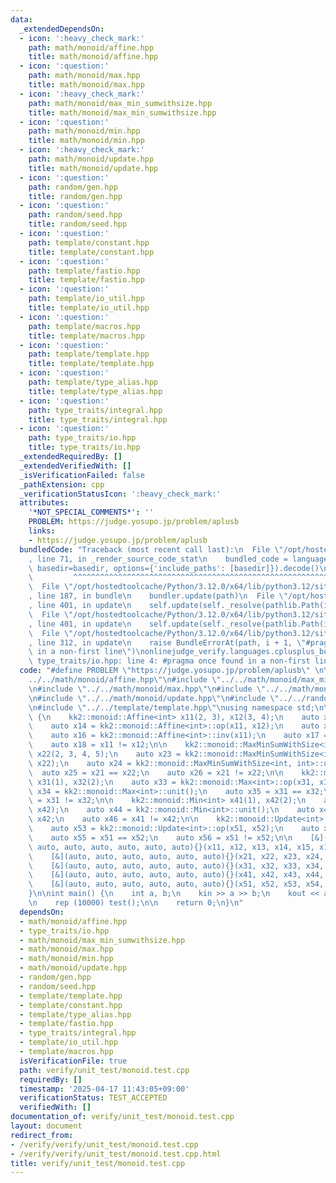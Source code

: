 ```yaml
---
data:
  _extendedDependsOn:
  - icon: ':heavy_check_mark:'
    path: math/monoid/affine.hpp
    title: math/monoid/affine.hpp
  - icon: ':question:'
    path: math/monoid/max.hpp
    title: math/monoid/max.hpp
  - icon: ':heavy_check_mark:'
    path: math/monoid/max_min_sumwithsize.hpp
    title: math/monoid/max_min_sumwithsize.hpp
  - icon: ':question:'
    path: math/monoid/min.hpp
    title: math/monoid/min.hpp
  - icon: ':heavy_check_mark:'
    path: math/monoid/update.hpp
    title: math/monoid/update.hpp
  - icon: ':question:'
    path: random/gen.hpp
    title: random/gen.hpp
  - icon: ':question:'
    path: random/seed.hpp
    title: random/seed.hpp
  - icon: ':question:'
    path: template/constant.hpp
    title: template/constant.hpp
  - icon: ':question:'
    path: template/fastio.hpp
    title: template/fastio.hpp
  - icon: ':question:'
    path: template/io_util.hpp
    title: template/io_util.hpp
  - icon: ':question:'
    path: template/macros.hpp
    title: template/macros.hpp
  - icon: ':question:'
    path: template/template.hpp
    title: template/template.hpp
  - icon: ':question:'
    path: template/type_alias.hpp
    title: template/type_alias.hpp
  - icon: ':question:'
    path: type_traits/integral.hpp
    title: type_traits/integral.hpp
  - icon: ':question:'
    path: type_traits/io.hpp
    title: type_traits/io.hpp
  _extendedRequiredBy: []
  _extendedVerifiedWith: []
  _isVerificationFailed: false
  _pathExtension: cpp
  _verificationStatusIcon: ':heavy_check_mark:'
  attributes:
    '*NOT_SPECIAL_COMMENTS*': ''
    PROBLEM: https://judge.yosupo.jp/problem/aplusb
    links:
    - https://judge.yosupo.jp/problem/aplusb
  bundledCode: "Traceback (most recent call last):\n  File \"/opt/hostedtoolcache/Python/3.12.0/x64/lib/python3.12/site-packages/onlinejudge_verify/documentation/build.py\"\
    , line 71, in _render_source_code_stat\n    bundled_code = language.bundle(stat.path,\
    \ basedir=basedir, options={'include_paths': [basedir]}).decode()\n          \
    \         ^^^^^^^^^^^^^^^^^^^^^^^^^^^^^^^^^^^^^^^^^^^^^^^^^^^^^^^^^^^^^^^^^^^^^^^^^^^^^^^^^\n\
    \  File \"/opt/hostedtoolcache/Python/3.12.0/x64/lib/python3.12/site-packages/onlinejudge_verify/languages/cplusplus.py\"\
    , line 187, in bundle\n    bundler.update(path)\n  File \"/opt/hostedtoolcache/Python/3.12.0/x64/lib/python3.12/site-packages/onlinejudge_verify/languages/cplusplus_bundle.py\"\
    , line 401, in update\n    self.update(self._resolve(pathlib.Path(included), included_from=path))\n\
    \  File \"/opt/hostedtoolcache/Python/3.12.0/x64/lib/python3.12/site-packages/onlinejudge_verify/languages/cplusplus_bundle.py\"\
    , line 401, in update\n    self.update(self._resolve(pathlib.Path(included), included_from=path))\n\
    \  File \"/opt/hostedtoolcache/Python/3.12.0/x64/lib/python3.12/site-packages/onlinejudge_verify/languages/cplusplus_bundle.py\"\
    , line 312, in update\n    raise BundleErrorAt(path, i + 1, \"#pragma once found\
    \ in a non-first line\")\nonlinejudge_verify.languages.cplusplus_bundle.BundleErrorAt:\
    \ type_traits/io.hpp: line 4: #pragma once found in a non-first line\n"
  code: "#define PROBLEM \"https://judge.yosupo.jp/problem/aplusb\" \n\n#include \"\
    ../../math/monoid/affine.hpp\"\n#include \"../../math/monoid/max_min_sumwithsize.hpp\"\
    \n#include \"../../math/monoid/max.hpp\"\n#include \"../../math/monoid/min.hpp\"\
    \n#include \"../../math/monoid/update.hpp\"\n#include \"../../random/gen.hpp\"\
    \n#include \"../../template/template.hpp\"\nusing namespace std;\n\nvoid test()\
    \ {\n    kk2::monoid::Affine<int> x11(2, 3), x12(3, 4);\n    auto x13 = x11.eval(5);\n\
    \    auto x14 = kk2::monoid::Affine<int>::op(x11, x12);\n    auto x15 = kk2::monoid::Affine<int>::unit();\n\
    \    auto x16 = kk2::monoid::Affine<int>::inv(x11);\n    auto x17 = x11 == x12;\n\
    \    auto x18 = x11 != x12;\n\n    kk2::monoid::MaxMinSumWithSize<int, int> x21(1),\
    \ x22(2, 3, 4, 5);\n    auto x23 = kk2::monoid::MaxMinSumWithSize<int, int>::op(x21,\
    \ x22);\n    auto x24 = kk2::monoid::MaxMinSumWithSize<int, int>::unit();\n  \
    \  auto x25 = x21 == x22;\n    auto x26 = x21 != x22;\n\n    kk2::monoid::Max<int>\
    \ x31(1), x32(2);\n    auto x33 = kk2::monoid::Max<int>::op(x31, x32);\n    auto\
    \ x34 = kk2::monoid::Max<int>::unit();\n    auto x35 = x31 == x32;\n    auto x36\
    \ = x31 != x32;\n\n    kk2::monoid::Min<int> x41(1), x42(2);\n    auto x43 = kk2::monoid::Min<int>::op(x41,\
    \ x42);\n    auto x44 = kk2::monoid::Min<int>::unit();\n    auto x45 = x41 ==\
    \ x42;\n    auto x46 = x41 != x42;\n\n    kk2::monoid::Update<int> x51(1), x52(2);\n\
    \    auto x53 = kk2::monoid::Update<int>::op(x51, x52);\n    auto x54 = kk2::monoid::Update<int>::unit();\n\
    \    auto x55 = x51 == x52;\n    auto x56 = x51 != x52;\n\n    [&](auto, auto,\
    \ auto, auto, auto, auto, auto, auto){}(x11, x12, x13, x14, x15, x16, x17, x18);\n\
    \    [&](auto, auto, auto, auto, auto, auto){}(x21, x22, x23, x24, x25, x26);\n\
    \    [&](auto, auto, auto, auto, auto, auto){}(x31, x32, x33, x34, x35, x36);\n\
    \    [&](auto, auto, auto, auto, auto, auto){}(x41, x42, x43, x44, x45, x46);\n\
    \    [&](auto, auto, auto, auto, auto, auto){}(x51, x52, x53, x54, x55, x56);\n\
    }\n\nint main() {\n    int a, b;\n    kin >> a >> b;\n    kout << a + b << kendl;\n\
    \n    rep (10000) test();\n\n    return 0;\n}\n"
  dependsOn:
  - math/monoid/affine.hpp
  - type_traits/io.hpp
  - math/monoid/max_min_sumwithsize.hpp
  - math/monoid/max.hpp
  - math/monoid/min.hpp
  - math/monoid/update.hpp
  - random/gen.hpp
  - random/seed.hpp
  - template/template.hpp
  - template/constant.hpp
  - template/type_alias.hpp
  - template/fastio.hpp
  - type_traits/integral.hpp
  - template/io_util.hpp
  - template/macros.hpp
  isVerificationFile: true
  path: verify/unit_test/monoid.test.cpp
  requiredBy: []
  timestamp: '2025-04-17 11:43:05+09:00'
  verificationStatus: TEST_ACCEPTED
  verifiedWith: []
documentation_of: verify/unit_test/monoid.test.cpp
layout: document
redirect_from:
- /verify/verify/unit_test/monoid.test.cpp
- /verify/verify/unit_test/monoid.test.cpp.html
title: verify/unit_test/monoid.test.cpp
---
```

